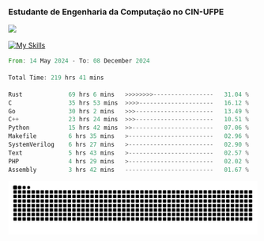 
### Estudante de Engenharia da Computação no CIN-UFPE
<div>
      <!--<img width=400 src="https://github-readme-stats.vercel.app/api?username=Zed201&show_icons=true&theme=tokyonight" /-->
      <img width=400 src='https://leetcode.card.workers.dev/Zed201?theme=nord&font=baloo&extension=null' />
</div>


[![My Skills](https://skillicons.dev/icons?i=c,cpp,rust,py,java,neovim&theme=dark)](https://skillicons.dev)

<!--START_SECTION:waka-->

```rust
From: 14 May 2024 - To: 08 December 2024

Total Time: 219 hrs 41 mins

Rust             69 hrs 6 mins   >>>>>>>>-----------------   31.04 %
C                35 hrs 53 mins  >>>>---------------------   16.12 %
Go               30 hrs 2 mins   >>>----------------------   13.49 %
C++              23 hrs 24 mins  >>>----------------------   10.51 %
Python           15 hrs 42 mins  >>-----------------------   07.06 %
Makefile         6 hrs 35 mins   >------------------------   02.96 %
SystemVerilog    6 hrs 27 mins   >------------------------   02.90 %
Text             5 hrs 43 mins   >------------------------   02.57 %
PHP              4 hrs 29 mins   >------------------------   02.02 %
Assembly         3 hrs 42 mins   -------------------------   01.67 %
```

<!--END_SECTION:waka-->

<picture>
  <source media="(prefers-color-scheme: dark)" srcset="https://github.com/Zed201/Zed201/blob/output/github-contribution-grid-snake-dark.svg" />
  <img alt="github-snake" src="https://github.com/Zed201/Zed201/blob/output/github-contribution-grid-snake-dark.svg" />
</picture>
